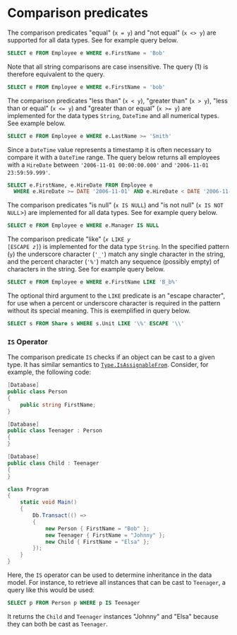 # Comparison predicates

The comparison predicates "equal" (`x = y`) and "not equal" (`x <> y`) are supported for all data types. See for example query below.

```sql
SELECT e FROM Employee e WHERE e.FirstName = 'Bob'
```
Note that all string comparisons are case insensitive. The query (1) is therefore equivalent to the query.

```sql
SELECT e FROM Employee e WHERE e.FirstName = 'bob'
```

The comparison predicates "less than" (`x < y`), "greater than" (`x > y`), "less than or equal" (`x <= y`) and "greater than or equal" (`x >= y`) are implemented for the data types `String`, `DateTime` and all numerical types. See example below.

```sql
SELECT e FROM Employee e WHERE e.LastName >= 'Smith'
```

Since a <code>DateTime</code> value represents a timestamp it is often necessary to compare it with a <code>DateTime</code> range. The query below returns all employees with a <code>HireDate</code> between <code>'2006-11-01 00:00:00.000'</code> and <code>'2006-11-01 23:59:59.999'</code>.

```sql
SELECT e.FirstName, e.HireDate FROM Employee e
  WHERE e.HireDate >= DATE '2006-11-01' AND e.HireDate < DATE '2006-11-02'
```

The comparison predicates "is null" (`x IS NULL`) and "is not null" (`x IS NOT NULL`>) are implemented for all data types. See for example query below.

```sql
SELECT e FROM Employee e WHERE e.Manager IS NULL
```

The comparison predicate "like" (<code><var>x</var> LIKE <var>y</var> [ESCAPE <var>z</var>]</code>) is implemented for the data type <code>String</code>. In the specified pattern (`y`) the underscore character (<code>'_'</code>) match any single character in the string, and the percent character (`'%'`) match any sequence (possibly empty) of characters in the string. See for example query below.

```sql
SELECT e FROM Employee e WHERE e.FirstName LIKE 'B_b%'
```

The optional third argument to the <code>LIKE</code> predicate is an "escape character", for use when a percent or underscore character is required in the pattern without its special meaning. This is exemplified in query below.

```sql
SELECT s FROM Share s WHERE s.Unit LIKE '\%' ESCAPE '\\'
```

### `IS` Operator

The comparison predicate `IS` checks if an object can be cast to a given type. It has similar semantics to [`Type.IsAssignableFrom`](https://msdn.microsoft.com/en-us/library/system.type.isassignablefrom.aspx). Consider, for example, the following code:

```cs
[Database]
public class Person
{
    public string FirstName;
}

[Database]
public class Teenager : Person
{
}

[Database]
public class Child : Teenager
{
}

class Program
{
    static void Main()
    {
        Db.Transact(() =>
        {
            new Person { FirstName = "Bob" };
            new Teenager { FirstName = "Johnny" };
            new Child { FirstName = "Elsa" };
        });
    }
}
```
Here, the `IS` operator can be used to determine inheritance in the data model. For instance, to retrieve all instances that can be cast to `Teenager`, a query like this would be used:

```sql
SELECT p FROM Person p WHERE p IS Teenager
```
It returns the `Child` and `Teenager` instances "Johnny" and "Elsa" because they can both be cast as `Teenager`.

<!--
<p><strong>The current implementation of <code>LIKE</code> is not
optimized and in general the optimizer cannot make use of indexes on
<code>LIKE</code> conditions. Therefore they should be used very restrictively.</strong></p>
-->
